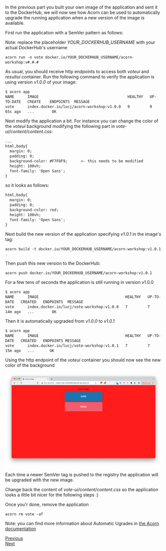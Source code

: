 In the previous part you built your own image of the application and sent it to the DockerHub, we will now see how Acorn can be used to automatically upgrade the running application when a new version of the image is available.

First run the application with a SemVer pattern as follows:

Note: replace the placeholder *YOUR_DOCKERHUB_USERNAME* with your actual DockerHub's username

```
acorn run -n vote docker.io/YOUR_DOCKERHUB_USERNAME/acorn-workshop:v#.#.#
```

As usual, you should receive http endpoints to access both *voteui* and *resultui* container. Run the following command to verify the application is using version *v1.0.0* of your image:

```
$ acorn app
NAME      IMAGE                                        HEALTHY   UP-TO-DATE   CREATE    ENDPOINTS  MESSAGE
vote      index.docker.io/lucj/acorn-workshop:v1.0.0   9         9            65s ago   ...        OK
```

Next modify the application a bit. For instance you can change the color of the *voteui* background modifying the following part in *vote-ui/content/content.css*:

```
...
html,body{
  margin: 0;
  padding: 0;
  background-color: #F7F8F9;      <- this needs to be modified
  height: 100vh;
  font-family: 'Open Sans';
}
```

so it looks as follows:

```
html,body{
  margin: 0;
  padding: 0;
  background-color: red;
  height: 100vh;
  font-family: 'Open Sans';
}
```

Next build the new version of the application specifying *v1.0.1* in the image's tag:

```
acorn build -t docker.io/YOUR_DOCKERHUB_USERNAME/acorn-workshop:v1.0.1 .
```

Then push this new version to the DockerHub:

```
acorn push docker.io/YOUR_DOCKERHUB_USERNAME/acorn-workshop:v1.0.1
```

For a few tens of seconds the application is still running in version v1.0.0

```
$ acorn app
NAME      IMAGE                                       HEALTHY   UP-TO-DATE   CREATED   ENDPOINTS  MESSAGE
vote      index.docker.io/lucj/vote-workshop:v1.0.0   7         7            14m ago   ...        OK
```

Then it is automatically upgraded from *v1.0.0* to *v1.0.1*

```
$ acorn app
NAME      IMAGE                                       HEALTHY   UP-TO-DATE   CREATED   ENDPOINTS MESSAGE
vote      index.docker.io/lucj/vote-workshop:v1.0.1   7         7            15m ago   ...       OK
```

Using the http endpoint of the *voteui* container you should now see the new color of the background

![Vote UI](./images/upgrade/vote-ui.png)

Each time a newer SemVer tag is pushed to the registry the application will be upgraded with the new image.

Change back the content of *vote-ui/content/content.css* so the application looks a little bit nicer for the following steps :)

Once you'r done, remove the application

```
acorn rm vote -af
```

Note: you can find more information about Automatic Ugrades in [the Acorn documentation](https://docs.acorn.io/running/auto-upgrades)

[Previous](./acorn_image.md)  
[Next](./domain.md)